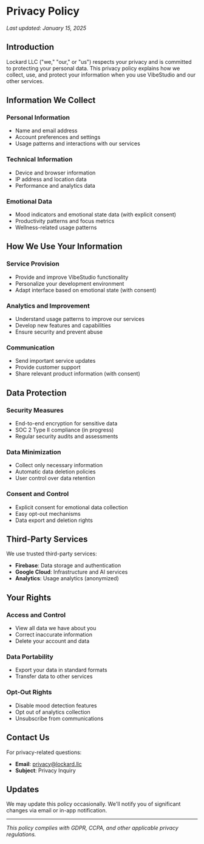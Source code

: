 # Privacy Policy

*Last updated: January 15, 2025*

## Introduction

Lockard LLC ("we," "our," or "us") respects your privacy and is committed to protecting your personal data. This privacy policy explains how we collect, use, and protect your information when you use VibeStudio and our other services.

## Information We Collect

### Personal Information
- Name and email address
- Account preferences and settings
- Usage patterns and interactions with our services

### Technical Information
- Device and browser information
- IP address and location data
- Performance and analytics data

### Emotional Data
- Mood indicators and emotional state data (with explicit consent)
- Productivity patterns and focus metrics
- Wellness-related usage patterns

## How We Use Your Information

### Service Provision
- Provide and improve VibeStudio functionality
- Personalize your development environment
- Adapt interface based on emotional state (with consent)

### Analytics and Improvement
- Understand usage patterns to improve our services
- Develop new features and capabilities
- Ensure security and prevent abuse

### Communication
- Send important service updates
- Provide customer support
- Share relevant product information (with consent)

## Data Protection

### Security Measures
- End-to-end encryption for sensitive data
- SOC 2 Type II compliance (in progress)
- Regular security audits and assessments

### Data Minimization
- Collect only necessary information
- Automatic data deletion policies
- User control over data retention

### Consent and Control
- Explicit consent for emotional data collection
- Easy opt-out mechanisms
- Data export and deletion rights

## Third-Party Services

We use trusted third-party services:
- **Firebase**: Data storage and authentication
- **Google Cloud**: Infrastructure and AI services
- **Analytics**: Usage analytics (anonymized)

## Your Rights

### Access and Control
- View all data we have about you
- Correct inaccurate information
- Delete your account and data

### Data Portability
- Export your data in standard formats
- Transfer data to other services

### Opt-Out Rights
- Disable mood detection features
- Opt out of analytics collection
- Unsubscribe from communications

## Contact Us

For privacy-related questions:
- **Email**: privacy@lockard.llc
- **Subject**: Privacy Inquiry

## Updates

We may update this policy occasionally. We'll notify you of significant changes via email or in-app notification.

---

*This policy complies with GDPR, CCPA, and other applicable privacy regulations.*

